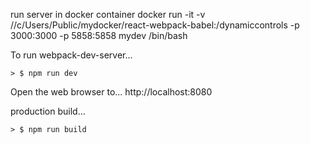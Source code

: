 

run server in docker container
docker run -it -v //c/Users/Public/mydocker/react-webpack-babel:/dynamiccontrols -p 3000:3000 -p 5858:5858 mydev /bin/bash





To run webpack-dev-server... 

```
> $ npm run dev
```

Open the web browser to...
http://localhost:8080







production build...
```
> $ npm run build
```